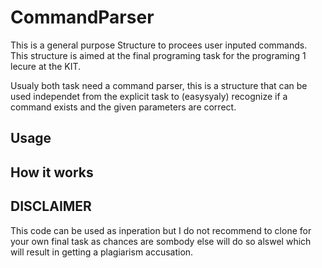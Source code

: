 # CommandParser

This is a general purpose Structure to procees user inputed commands.
This structure is aimed at the final programing task for the programing 1 lecure at the KIT.

Usualy both task need a command parser, this is a structure that can be used independet from the explicit task to (easysyaly) recognize if a command exists and the given parameters are correct.

## Usage

## How it works

## DISCLAIMER
This code can be used as inperation but I do not recommend to clone for your own final task as chances are sombody else will do so alswel which will result in getting a plagiarism accusation.
 
